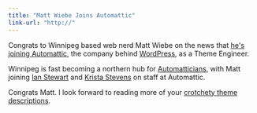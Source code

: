 ```yaml
---
title: "Matt Wiebe Joins Automattic"
link-url: "http://"
---
```

<p>Congrats to Winnipeg based web nerd Matt Wiebe on the news that <a href="http://somadesign.ca/2012/goodbye-soma-hello-automattic/">he's joining Automattic</a>, the company behind <a href="http://wordpress.org/">WordPress</a>, as a Theme Engineer.</p>
<p>Winnipeg is fast becoming a northern hub for <a href="http://automattic.com/work-with-us/">Automat­ti­cians</a>, with Matt joining <a href="http://iandanielstewart.com/">Ian Stewart</a> and <a href="http://kristastevens.com/">Krista Stevens</a> on staff at Automattic.</p>
<p>Congrats Matt. I look forward to reading more of your <a href="http://somadesign.ca/projects/the-erudite/">crotchety theme descriptions</a>.</p>

